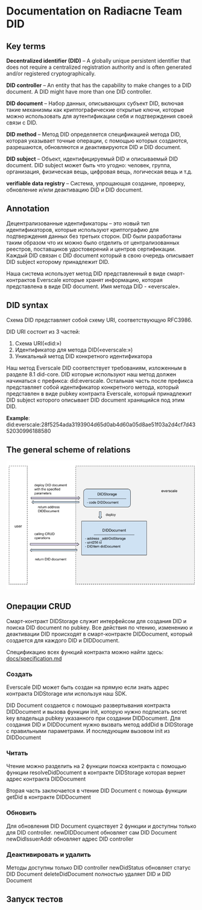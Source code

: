 # Documentation on Radiacne Team DID

## Key terms

**Decentralized identifier (DID)** – A globally unique persistent identifier that does not require a centralized registration authority and is often generated and/or registered cryptographically.

**DID controller** – An entity that has the capability to make changes to a DID document. A DID might have more than one DID controller.

**DID document** – Набор данных, описывающих субъект DID, включая такие механизмы как криптографические открытые ключи, которые можно использовать для аутентификации себя и подтверждения своей связи с DID.

**DID method** – Метод DID определяется спецификацией метода DID, которая указывает точные операции, с помощью которых создаются, разрешаются, обновляются и деактивируются DID и DID document.

**DID subject** – Объект, идентифицируемый DID и описываемый DID document. DID subject может быть что угодно: человек, группа, организация, физическая вещь, цифровая вещь, логическая вещь и т.д. 

**verifiable data registry** – Система, упрощающая создание, проверку, обновление и/или деактивацию DID и DID document.

## Annotation

Децентрализованные идентификаторы – это новый тип идентификаторов, которые используют криптографию для подтверждения данных без третьих сторон.  DID были разработаны таким образом что их можно было отделить от централизованных реестров, поставщиков удостоверений и центров сертификации. Каждый DID связан с DID document который в свою очередь описывает DID subject которому принадлежит DID.  

Наша система использует метод DID представленный в виде смарт-контрактов Everscale которые хранят информацию, которая представлена в виде DID document. Имя метода DID - «everscale». 


## DID syntax

Схема DID представляет собой схему URI, соответствующую RFC3986.

DID URI состоит из 3 частей: 
1)	Схема URI(«did:»)
2)	Идентификатор для метода DID(«everscale:»)
3)	Уникальный метод DID конкретного идентификатора

Наш метод Everscale DID соответствует требованиям, изложенным в разделе 8.1 did-core. DID которые используют наш метод должен начинаться с префикса: did:everscale. Остальная часть после префикса представляет собой идентификатор конкретного метода, который представлен в виде pubkey контракта Everscale, который принадлежит DID subject которого описывает DID document хранящийся под этим DID.


**Example**: did:everscale:28f5254ada3193904d65d0ab4d60a05d8ae51f03a2d4cf7d4352030996188580


## The general scheme of relations

![alt text](./scheme.png)


## Операции CRUD

Смарт-контракт DIDStorage служит интерфейсом для создания DID и поиска DID document по pubkey. Все действия по чтению, изменению и деактивации DID происходят в смарт-контракте DIDDocument, который создается для каждого DID и DIDDocument.

Спецификацию всех функций контракта можно найти здесь: [docs/specification.md](./specification.md)

### Создать

Everscale DID может быть создан на прямую если знать адрес контракта DIDStorage или используя наш SDK. 

DID Document создается с помощью развертывания контракта DIDDocument и вызова функции init, которую нужно подписать secret key владельца pubkey указанного при создании DIDDocument.
Для создания DID и DIDDocument нужно вызвать метод addDid в DIDStorage с правильными параметрами. И последующим вызовом init из DIDDocument

### Читать

Чтение можно разделить на 2 функции поиска контракта с помощью функции resolveDidDocument в контракте DIDStorage которая вернет адрес контракта DIDDocument

Вторая часть заключается в чтение DID Document с помощь функции getDid в контракте DIDDocument


### Обновить

Для обновления DID Document существует 2 функции и доступны только для DID controller. 
newDIDDocument обновляет сам DID Document
newDidIssuerAddr обновляет адрес DID controller 

### Деактивировать и удалить

Методы доступны только DID controller
newDidStatus обновляет статус DID Document
deleteDidDocument полностью удаляет DID и DID Document

## Запуск тестов




